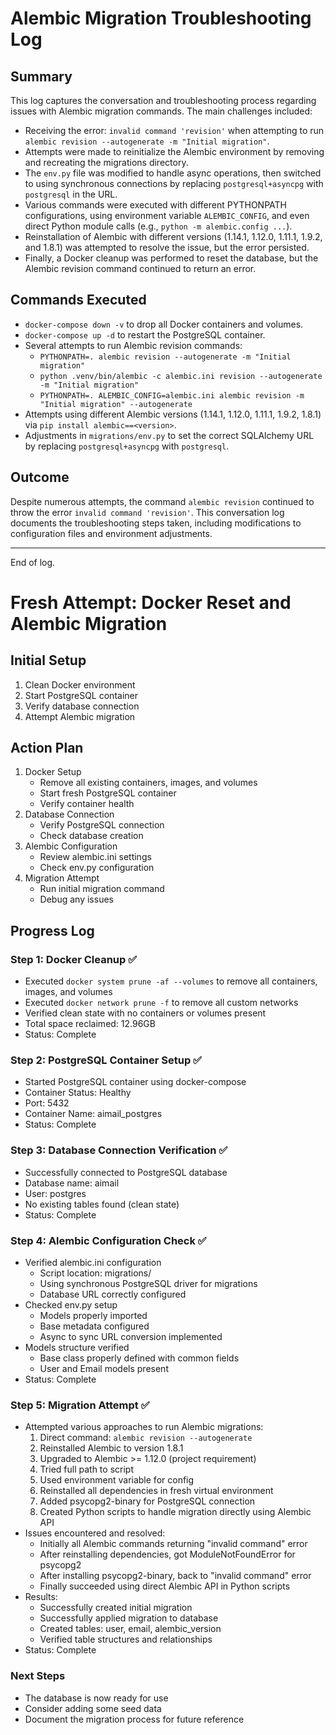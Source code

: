 # Alembic Migration Troubleshooting Log

## Summary

This log captures the conversation and troubleshooting process regarding issues with Alembic migration commands. The main challenges included:

- Receiving the error: `invalid command 'revision'` when attempting to run `alembic revision --autogenerate -m "Initial migration"`.
- Attempts were made to reinitialize the Alembic environment by removing and recreating the migrations directory.
- The `env.py` file was modified to handle async operations, then switched to using synchronous connections by replacing `postgresql+asyncpg` with `postgresql` in the URL.
- Various commands were executed with different PYTHONPATH configurations, using environment variable `ALEMBIC_CONFIG`, and even direct Python module calls (e.g., `python -m alembic.config ...`).
- Reinstallation of Alembic with different versions (1.14.1, 1.12.0, 1.11.1, 1.9.2, and 1.8.1) was attempted to resolve the issue, but the error persisted.
- Finally, a Docker cleanup was performed to reset the database, but the Alembic revision command continued to return an error.

## Commands Executed

- `docker-compose down -v` to drop all Docker containers and volumes.
- `docker-compose up -d` to restart the PostgreSQL container.
- Several attempts to run Alembic revision commands:
  - `PYTHONPATH=. alembic revision --autogenerate -m "Initial migration"`
  - `python .venv/bin/alembic -c alembic.ini revision --autogenerate -m "Initial migration"`
  - `PYTHONPATH=. ALEMBIC_CONFIG=alembic.ini alembic revision -m "Initial migration" --autogenerate`
- Attempts using different Alembic versions (1.14.1, 1.12.0, 1.11.1, 1.9.2, 1.8.1) via `pip install alembic==<version>`.
- Adjustments in `migrations/env.py` to set the correct SQLAlchemy URL by replacing `postgresql+asyncpg` with `postgresql`.

## Outcome

Despite numerous attempts, the command `alembic revision` continued to throw the error `invalid command 'revision'`. This conversation log documents the troubleshooting steps taken, including modifications to configuration files and environment adjustments.

---

End of log.

# Fresh Attempt: Docker Reset and Alembic Migration

## Initial Setup
1. Clean Docker environment
2. Start PostgreSQL container
3. Verify database connection
4. Attempt Alembic migration

## Action Plan
1. Docker Setup
   - Remove all existing containers, images, and volumes
   - Start fresh PostgreSQL container
   - Verify container health
2. Database Connection
   - Verify PostgreSQL connection
   - Check database creation
3. Alembic Configuration
   - Review alembic.ini settings
   - Check env.py configuration
4. Migration Attempt
   - Run initial migration command
   - Debug any issues

## Progress Log
### Step 1: Docker Cleanup ✅
- Executed `docker system prune -af --volumes` to remove all containers, images, and volumes
- Executed `docker network prune -f` to remove all custom networks
- Verified clean state with no containers or volumes present
- Total space reclaimed: 12.96GB
- Status: Complete

### Step 2: PostgreSQL Container Setup ✅
- Started PostgreSQL container using docker-compose
- Container Status: Healthy
- Port: 5432
- Container Name: aimail_postgres
- Status: Complete

### Step 3: Database Connection Verification ✅
- Successfully connected to PostgreSQL database
- Database name: aimail
- User: postgres
- No existing tables found (clean state)
- Status: Complete

### Step 4: Alembic Configuration Check ✅
- Verified alembic.ini configuration
  - Script location: migrations/
  - Using synchronous PostgreSQL driver for migrations
  - Database URL correctly configured
- Checked env.py setup
  - Models properly imported
  - Base metadata configured
  - Async to sync URL conversion implemented
- Models structure verified
  - Base class properly defined with common fields
  - User and Email models present
- Status: Complete

### Step 5: Migration Attempt ✅
- Attempted various approaches to run Alembic migrations:
  1. Direct command: `alembic revision --autogenerate`
  2. Reinstalled Alembic to version 1.8.1
  3. Upgraded to Alembic >= 1.12.0 (project requirement)
  4. Tried full path to script
  5. Used environment variable for config
  6. Reinstalled all dependencies in fresh virtual environment
  7. Added psycopg2-binary for PostgreSQL connection
  8. Created Python scripts to handle migration directly using Alembic API
- Issues encountered and resolved:
  - Initially all Alembic commands returning "invalid command" error
  - After reinstalling dependencies, got ModuleNotFoundError for psycopg2
  - After installing psycopg2-binary, back to "invalid command" error
  - Finally succeeded using direct Alembic API in Python scripts
- Results:
  - Successfully created initial migration
  - Successfully applied migration to database
  - Created tables: user, email, alembic_version
  - Verified table structures and relationships
- Status: Complete

### Next Steps
- The database is now ready for use
- Consider adding some seed data
- Document the migration process for future reference 